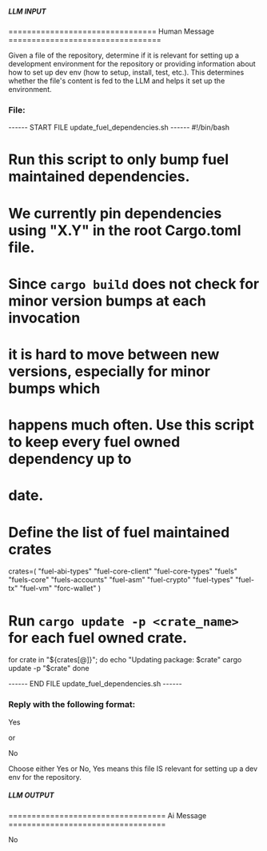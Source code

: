 ##### LLM INPUT #####
================================ Human Message =================================

Given a file of the repository, determine if it is relevant for setting up a development environment for the repository or providing information about how to set up dev env (how to setup, install, test, etc.). This determines whether the file's content is fed to the LLM and helps it set up the environment.

### File:
------ START FILE update_fuel_dependencies.sh ------
#!/bin/bash

# Run this script to only bump fuel maintained dependencies. 
#
# We currently pin dependencies using "X.Y" in the root Cargo.toml file.
# Since `cargo build` does not check for minor version bumps at each invocation
# it is hard to move between new versions, especially for minor bumps which
# happens much often. Use this script to keep every fuel owned dependency up to
# date.

# Define the list of fuel maintained crates
crates=(
    "fuel-abi-types"
    "fuel-core-client"
    "fuel-core-types"
    "fuels"
    "fuels-core"
    "fuels-accounts"
    "fuel-asm"
    "fuel-crypto"
    "fuel-types"
    "fuel-tx"
    "fuel-vm"
    "forc-wallet"
)

# Run `cargo update -p <crate_name>` for each fuel owned crate. 
for crate in "${crates[@]}"; do
    echo "Updating package: $crate"
    cargo update -p "$crate"
done

------ END FILE update_fuel_dependencies.sh ------

### Reply with the following format:

<rel>Yes</rel>

or

<rel>No</rel>

Choose either Yes or No, Yes means this file IS relevant for setting up a dev env for the repository.

##### LLM OUTPUT #####
================================== Ai Message ==================================

<rel>No</rel>
